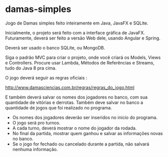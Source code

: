 # damas-simples
Jogo de Damas simples feito inteiramente em Java, JavaFX e SQLite.

Inicialmente, o projeto será feito com a interface gráfica de JavaFX.
Futuramente, deverá ser feito a versão Web dele, usando Angular e Spring.

Deverá ser usado o banco SQLite, ou MongoDB.

Siga o padrão MVC para criar o projeto, onde você criará os Models, Views e Controllers.
Procure usar Lambda, Métodos de Referências e Streams, tudo do Java 8 pra cima.

O jogo deverá seguir as regras oficiais :

http://www.damasciencias.com.br/regras/regras_do_jogo.html

E também deverá salvar os nomes dos jogadores no banco, com sua quantidade de vitórias e derrotas.
Também deve salvar no banco a quantidade de jogos que foi realizado no programa.

* Os nomes dos jogadores deverão ser inseridos no inicio do programa.
* O jogo será pro turnos.
* A cada turno, deverá mostrar o nome do jogador da rodada.
* No final da partida, mostrar quem ganhou e salvar as informações novas no banco.
* Se o jogo for fechado ou cancelado durante a partida, não salvará nenhuma informação.
